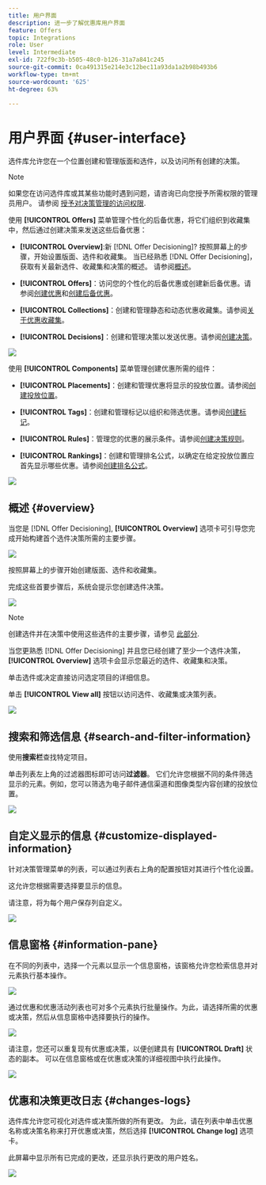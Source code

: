 ```yaml
---
title: 用户界面
description: 进一步了解优惠库用户界面
feature: Offers
topic: Integrations
role: User
level: Intermediate
exl-id: 722f9c3b-b505-48c0-b126-31a7a841c245
source-git-commit: 0ca491315e214e3c12bec11a93da1a2b98b493b6
workflow-type: tm+mt
source-wordcount: '625'
ht-degree: 63%

---
```


# 用户界面 {#user-interface}

选件库允许您在一个位置创建和管理版面和选件，以及访问所有创建的决策。

>[!NOTE]
>
>如果您在访问选件库或其某些功能时遇到问题，请咨询已向您授予所需权限的管理员用户。 请参阅 [授予对决策管理的访问权限](starting-offer-decisioning.md#granting-acess-to-decision-management).

使用 **[!UICONTROL Offers]** 菜单管理个性化的后备优惠，将它们组织到收藏集中，然后通过创建决策来发送这些后备优惠：

* **[!UICONTROL Overview]**:新 [!DNL Offer Decisioning]? 按照屏幕上的步骤，开始设置版面、选件和收藏集。 当已经熟悉 [!DNL Offer Decisioning]，获取有关最新选件、收藏集和决策的概述。 请参阅[概述](#overview)。

* **[!UICONTROL Offers]**：访问您的个性化的后备优惠或创建新后备优惠。请参阅[创建优惠](../offer-library/creating-personalized-offers.md)和[创建后备优惠](../offer-library/creating-fallback-offers.md)。

* **[!UICONTROL Collections]**：创建和管理静态和动态优惠收藏集。请参阅[关于优惠收藏集](../offer-library/creating-collections.md)。

* **[!UICONTROL Decisions]**：创建和管理决策以发送优惠。请参阅[创建决策](../offer-activities/create-offer-activities.md)。

![](../assets/offers_menu.png)

使用 **[!UICONTROL Components]** 菜单管理创建优惠所需的组件：

* **[!UICONTROL Placements]**：创建和管理优惠将显示的投放位置。请参阅[创建投放位置](../offer-library/creating-placements.md)。

* **[!UICONTROL Tags]**：创建和管理标记以组织和筛选优惠。请参阅[创建标记](../offer-library/creating-tags.md)。

* **[!UICONTROL Rules]**：管理您的优惠的展示条件。请参阅[创建决策规则](../offer-library/creating-decision-rules.md)。

* **[!UICONTROL Rankings]**：创建和管理排名公式，以确定在给定投放位置应首先显示哪些优惠。请参阅[创建排名公式](../ranking/create-ranking-formulas.md)。

![](../assets/offer_activities.png)

## 概述 {#overview}

当您是 [!DNL Offer Decisioning], **[!UICONTROL Overview]** 选项卡可引导您完成开始构建首个选件决策所需的主要步骤。

![](../assets/overview_onboarding.png)

按照屏幕上的步骤开始创建版面、选件和收藏集。

完成这些首要步骤后，系统会提示您创建选件决策。

![](../assets/overview_collection-created.png)

>[!NOTE]
>
>创建选件并在决策中使用这些选件的主要步骤，请参见 [此部分](../offer-library/key-steps.md).

当您更熟悉 [!DNL Offer Decisioning] 并且您已经创建了至少一个选件决策， **[!UICONTROL Overview]** 选项卡会显示您最近的选件、收藏集和决策。

单击选件或决定直接访问选定项目的详细信息。

单击 **[!UICONTROL View all]** 按钮以访问选件、收藏集或决策列表。

![](../assets/overview_view-all.png)

## 搜索和筛选信息 {#search-and-filter-information}

使用&#x200B;**搜索栏**&#x200B;查找特定项目。

单击列表左上角的过滤器图标即可访问&#x200B;**过滤器**。 它们允许您根据不同的条件筛选显示的元素。例如，您可以筛选为电子邮件通信渠道和图像类型内容创建的投放位置。

![](../assets/filters.png)

## 自定义显示的信息 {#customize-displayed-information}

针对决策管理菜单的列表，可以通过列表右上角的配置按钮对其进行个性化设置。

这允许您根据需要选择要显示的信息。

请注意，将为每个用户保存列自定义。

![](../assets/columns.png)

## 信息窗格 {#information-pane}

在不同的列表中，选择一个元素以显示一个信息窗格，该窗格允许您检索信息并对元素执行基本操作。

![](../assets/information-pane.png)

通过优惠和优惠活动列表也可对多个元素执行批量操作。为此，请选择所需的优惠或决策，然后从信息窗格中选择要执行的操作。

![](../assets/bulk-actions.png)

请注意，您还可以重复现有优惠或决策，以便创建具有 **[!UICONTROL Draft]** 状态的副本。 可以在信息窗格或在优惠或决策的详细视图中执行此操作。

![](../assets/duplicate-offer.png)

## 优惠和决策更改日志 {#changes-logs}

选件库允许您可视化对选件或决策所做的所有更改。 为此，请在列表中单击优惠名称或决策名称来打开优惠或决策，然后选择 **[!UICONTROL Change log]** 选项卡。

此屏幕中显示所有已完成的更改，还显示执行更改的用户姓名。

![](../assets/change-logs.png)

